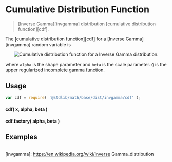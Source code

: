 Cumulative Distribution Function
===
> [Inverse Gamma][invgamma] distribution [cumulative distribution function][cdf].

<!-- <intro> -->

The [cumulative distribution function][cdf] for a [Inverse Gamma][invgamma] random variable is

<!-- <equation class="equation" label="eq:" align="center" raw="" alt=""> -->
<div class="equation" align="center" data-raw-text="F(x; \alpha, \beta) = \frac{\Gamma\left(\alpha,\frac{\beta}{x}\right)}{\Gamma(\alpha)} = Q\left(\frac{\beta}{x},\alpha\right)" data-equation="eq:cdf">
	<img src="https://cdn.rawgit.com/distributions-io/invgamma-cdf/6f2e440be7aa9c48a5a76f3f8239ae1ab007e8b4/docs/img/eqn.svg" alt="Cumulative distribution function for a Inverse Gamma distribution.">
	<br>
</div>

where `alpha` is the shape parameter and `beta` is the scale parameter. `Q` is the upper regularized [incomplete gamma function](https://github.com/compute-io/gammainc).

<!-- </intro> -->

<!-- <usage> -->

## Usage
``` javascript
var cdf = require( '@stdlib/math/base/dist/invgamma/cdf' );
```

#### cdf( x, alpha, beta )
#### cdf.factory( alpha, beta )
<!-- </usage> -->

<!-- <examples> -->
## Examples

``` javascript
```
<!-- </examples> -->


<!-- <links> -->

[invgamma]: https://en.wikipedia.org/wiki/Inverse Gamma_distribution

<!-- </links> -->